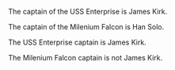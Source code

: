 
The captain of the USS Enterprise is James Kirk.

The captain of the Milenium Falcon is Han Solo.

The USS Enterprise captain is James Kirk.

The Milenium Falcon captain is not James Kirk.

